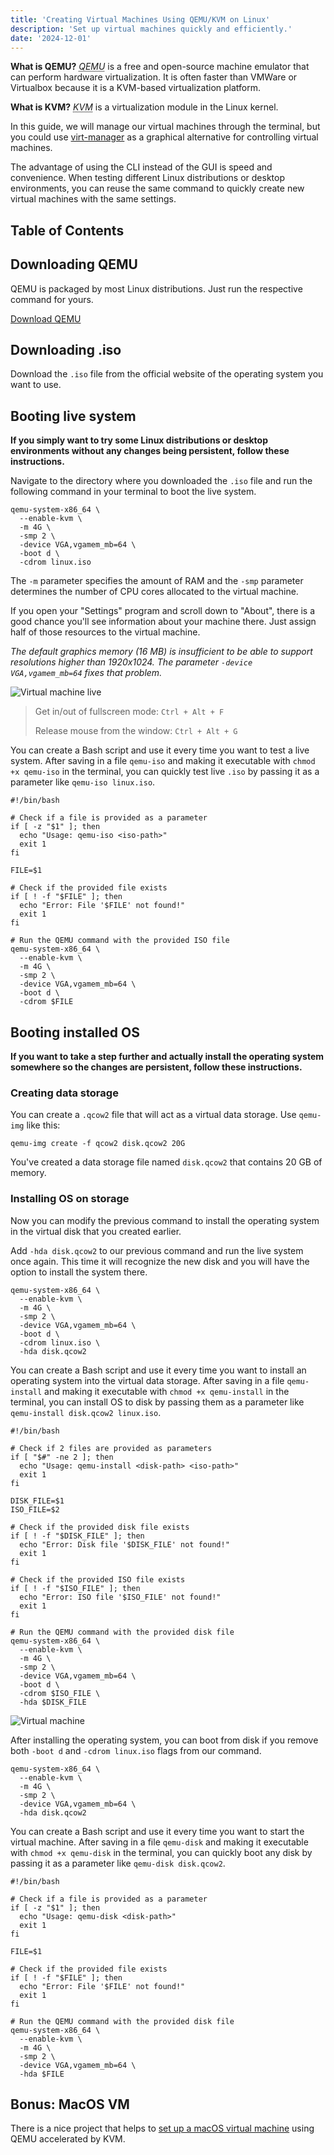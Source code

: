 ```yaml
---
title: 'Creating Virtual Machines Using QEMU/KVM on Linux'
description: 'Set up virtual machines quickly and efficiently.'
date: '2024-12-01'
---
```


**What is QEMU?** <dfn><abbr title="Quick EMUlator">QEMU</abbr></dfn> is a free and open-source machine emulator that can perform hardware virtualization. It is often faster than VMWare or Virtualbox because it is a KVM-based virtualization platform.

**What is KVM?** <dfn><abbr title="Kernel-based Virtual Machine">KVM</abbr></dfn> is a virtualization module in the Linux kernel.

In this guide, we will manage our virtual machines through the terminal, but you could use [virt-manager](https://virt-manager.org/) as a graphical alternative for controlling virtual machines.

The advantage of using the CLI instead of the GUI is speed and convenience. When testing different Linux distributions or desktop environments, you can reuse the same command to quickly create new virtual machines with the same settings.

## Table of Contents

## Downloading QEMU

QEMU is packaged by most Linux distributions. Just run the respective command for yours.

[Download QEMU](https://www.qemu.org/download/#linux/)

## Downloading .iso

Download the `.iso` file from the official website of the operating system you want to use.

## Booting live system

**If you simply want to try some Linux distributions or desktop environments without any changes being persistent, follow these instructions.**

Navigate to the directory where you downloaded the `.iso` file and run the following command in your terminal to boot the live system.

```bash[class="command-line"]
qemu-system-x86_64 \
  --enable-kvm \
  -m 4G \
  -smp 2 \
  -device VGA,vgamem_mb=64 \
  -boot d \
  -cdrom linux.iso
```

The `-m` parameter specifies the amount of RAM and the `-smp` parameter determines the number of CPU cores allocated to the virtual machine.

If you open your "Settings" program and scroll down to "About", there is a good chance you'll see information about your machine there. Just assign half of those resources to the virtual machine.

_The default graphics memory (16 MB) is insufficient to be able to support resolutions higher than 1920x1024. The parameter `-device VGA,vgamem_mb=64` fixes that problem._

![Virtual machine live](/images/creating-virtual-machines-using-qemu-kvm/linux-live.jpg)

> Get in/out of fullscreen mode: `Ctrl + Alt + F`
>
> Release mouse from the window: `Ctrl + Alt + G`

You can create a Bash script and use it every time you want to test a live system. After saving in a file `qemu-iso` and making it executable with `chmod +x qemu-iso` in the terminal, you can quickly test live `.iso` by passing it as a parameter like `qemu-iso linux.iso`.

```bash[class="line-numbers"]
#!/bin/bash

# Check if a file is provided as a parameter
if [ -z "$1" ]; then
  echo "Usage: qemu-iso <iso-path>"
  exit 1
fi

FILE=$1

# Check if the provided file exists
if [ ! -f "$FILE" ]; then
  echo "Error: File '$FILE' not found!"
  exit 1
fi

# Run the QEMU command with the provided ISO file
qemu-system-x86_64 \
  --enable-kvm \
  -m 4G \
  -smp 2 \
  -device VGA,vgamem_mb=64 \
  -boot d \
  -cdrom $FILE
```

## Booting installed OS

**If you want to take a step further and actually install the operating system somewhere so the changes are persistent, follow these instructions.**

### Creating data storage

You can create a `.qcow2` file that will act as a virtual data storage. Use `qemu-img` like this:

```bash[class="command-line"]
qemu-img create -f qcow2 disk.qcow2 20G
```

You've created a data storage file named `disk.qcow2` that contains 20 GB of memory.

### Installing OS on storage

Now you can modify the previous command to install the operating system in the virtual disk that you created earlier.

Add `-hda disk.qcow2` to our previous command and run the live system once again. This time it will recognize the new disk and you will have the option to install the system there.

```bash[class="command-line"]
qemu-system-x86_64 \
  --enable-kvm \
  -m 4G \
  -smp 2 \
  -device VGA,vgamem_mb=64 \
  -boot d \
  -cdrom linux.iso \
  -hda disk.qcow2
```

You can create a Bash script and use it every time you want to install an operating system into the virtual data storage. After saving in a file `qemu-install` and making it executable with `chmod +x qemu-install` in the terminal, you can install OS to disk by passing them as a parameter like `qemu-install disk.qcow2 linux.iso`.

```bash[class="line-numbers"]
#!/bin/bash

# Check if 2 files are provided as parameters
if [ "$#" -ne 2 ]; then
  echo "Usage: qemu-install <disk-path> <iso-path>"
  exit 1
fi

DISK_FILE=$1
ISO_FILE=$2

# Check if the provided disk file exists
if [ ! -f "$DISK_FILE" ]; then
  echo "Error: Disk file '$DISK_FILE' not found!"
  exit 1
fi

# Check if the provided ISO file exists
if [ ! -f "$ISO_FILE" ]; then
  echo "Error: ISO file '$ISO_FILE' not found!"
  exit 1
fi

# Run the QEMU command with the provided disk file
qemu-system-x86_64 \
  --enable-kvm \
  -m 4G \
  -smp 2 \
  -device VGA,vgamem_mb=64 \
  -boot d \
  -cdrom $ISO_FILE \
  -hda $DISK_FILE
```

![Virtual machine](/images/creating-virtual-machines-using-qemu-kvm/linux.jpg)

After installing the operating system, you can boot from disk if you remove both `-boot d` and `-cdrom linux.iso` flags from our command.

```bash[class="command-line"]
qemu-system-x86_64 \
  --enable-kvm \
  -m 4G \
  -smp 2 \
  -device VGA,vgamem_mb=64 \
  -hda disk.qcow2
```

You can create a Bash script and use it every time you want to start the virtual machine. After saving in a file `qemu-disk` and making it executable with `chmod +x qemu-disk` in the terminal, you can quickly boot any disk by passing it as a parameter like `qemu-disk disk.qcow2`.

```bash[class="line-numbers"]
#!/bin/bash

# Check if a file is provided as a parameter
if [ -z "$1" ]; then
  echo "Usage: qemu-disk <disk-path>"
  exit 1
fi

FILE=$1

# Check if the provided file exists
if [ ! -f "$FILE" ]; then
  echo "Error: File '$FILE' not found!"
  exit 1
fi

# Run the QEMU command with the provided disk file
qemu-system-x86_64 \
  --enable-kvm \
  -m 4G \
  -smp 2 \
  -device VGA,vgamem_mb=64 \
  -hda $FILE
```

## Bonus: MacOS VM

There is a nice project that helps to [set up a macOS virtual machine](https://github.com/foxlet/macOS-Simple-KVM) using QEMU accelerated by KVM.
